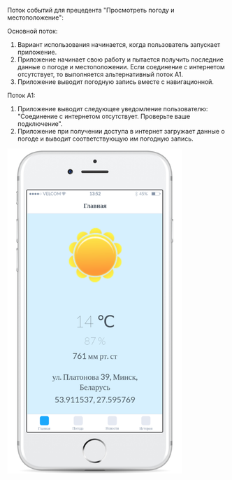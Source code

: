 Поток событий для прецедента "Просмотреть погоду и местоположение":

Основной поток:
1. Вариант использования начинается, когда пользователь запускает приложение.
2. Приложение начинает свою работу и пытается получить последние данные о погоде и местоположении. Если соединение с интернетом отсутствует, то выполняется альтернативный поток А1.
3. Приложение выводит погодную запись вместе с навигационной.

Поток А1:
1. Приложение выводит следующее уведомление пользователю: "Соединение с интернетом отсутствует. Проверьте ваше подключение". 
2. Приложение при получении доступа в интернет загружает данные о погоде и выводит соответствующую им погодную запись.

<img src="https://github.com/Ivan778/Awenew/blob/master/AppScreenShots/ToDevelop/Main.png" alt="Главная" width="400">